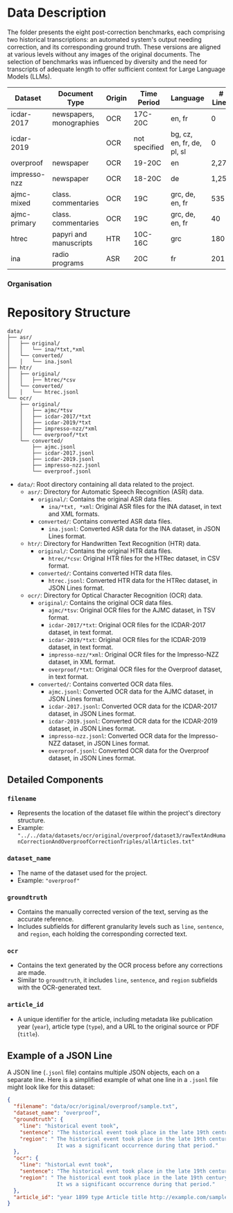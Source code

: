 # Data Description

The folder presents the eight post-correction benchmarks, each comprising two historical transcriptions: an automated system's output needing correction, and its corresponding ground truth. These versions are aligned at various levels without any images of the original documents. The selection of benchmarks was influenced by diversity and the need for transcripts of adequate length to offer sufficient context for Large Language Models (LLMs).

| Dataset       | Document Type            | Origin | Time Period | Language               | # Lines | # Sentences | # Regions |
|---------------|--------------------------|--------|-------------|------------------------|---------|-------------|-----------|
| icdar-2017    | newspapers, monographies | OCR    | 17C-20C     | en, fr                 | 0       | 461         | 28        |
| icdar-2019    |                          | OCR    | not specified | bg, cz, en, fr, de, pl, sl | 0   | 404         | 41        |
| overproof     | newspaper                | OCR    | 19-20C      | en                     | 2,278   | 399         | 41        |
| impresso-nzz  | newspaper                | OCR    | 18-20C      | de                     | 1,256   | 577         | 203       |
| ajmc-mixed    | class. commentaries      | OCR    | 19C         | grc, de, en, fr        | 535     | 379         | 33        |
| ajmc-primary  | class. commentaries      | OCR    | 19C         | grc, de, en, fr        | 40      | 27          | 9         |
| htrec         | papyri and manuscripts   | HTR    | 10C-16C     | grc                    | 180     | 8           | 8         |
| ina           | radio programs           | ASR    | 20C         | fr                     | 201     | 290         | 6         |

### Organisation

# Repository Structure

```
data/
├── asr/
│   ├── original/
│   │   └── ina/*txt,*xml
│   └── converted/
│   │   └── ina.jsonl
├── htr/
│   ├── original/
│   │   ├── htrec/*csv
│   └── converted/
│   │   └── htrec.jsonl
└── ocr/
    ├── original/
    │   ├── ajmc/*tsv
    │   ├── icdar-2017/*txt
    │   ├── icdar-2019/*txt
    │   ├── impresso-nzz/*xml
    │   └── overproof/*txt
    └── converted/
        ├── ajmc.jsonl
        ├── icdar-2017.jsonl
        ├── icdar-2019.jsonl
        ├── impresso-nzz.jsonl
        └── overproof.jsonl
```

- `data/`: Root directory containing all data related to the project.
  - `asr/`: Directory for Automatic Speech Recognition (ASR) data.
    - `original/`: Contains the original ASR data files.
      - `ina/*txt, *xml`: Original ASR files for the INA dataset, in text and XML formats.
    - `converted/`: Contains converted ASR data files.
      - `ina.jsonl`: Converted ASR data for the INA dataset, in JSON Lines format.
  - `htr/`: Directory for Handwritten Text Recognition (HTR) data.
    - `original/`: Contains the original HTR data files.
      - `htrec/*csv`: Original HTR files for the HTRec dataset, in CSV format.
    - `converted/`: Contains converted HTR data files.
      - `htrec.jsonl`: Converted HTR data for the HTRec dataset, in JSON Lines format.
  - `ocr/`: Directory for Optical Character Recognition (OCR) data.
    - `original/`: Contains the original OCR data files.
      - `ajmc/*tsv`: Original OCR files for the AJMC dataset, in TSV format.
      - `icdar-2017/*txt`: Original OCR files for the ICDAR-2017 dataset, in text format.
      - `icdar-2019/*txt`: Original OCR files for the ICDAR-2019 dataset, in text format.
      - `impresso-nzz/*xml`: Original OCR files for the Impresso-NZZ dataset, in XML format.
      - `overproof/*txt`: Original OCR files for the Overproof dataset, in text format.
    - `converted/`: Contains converted OCR data files.
      - `ajmc.jsonl`: Converted OCR data for the AJMC dataset, in JSON Lines format.
      - `icdar-2017.jsonl`: Converted OCR data for the ICDAR-2017 dataset, in JSON Lines format.
      - `icdar-2019.jsonl`: Converted OCR data for the ICDAR-2019 dataset, in JSON Lines format.
      - `impresso-nzz.jsonl`: Converted OCR data for the Impresso-NZZ dataset, in JSON Lines format.
      - `overproof.jsonl`: Converted OCR data for the Overproof dataset, in JSON Lines format.

## Detailed Components

### `filename`

- Represents the location of the dataset file within the project's directory structure.
- Example: `"../../data/datasets/ocr/original/overproof/dataset3/rawTextAndHumanCorrectionAndOverproofCorrectionTriples/allArticles.txt"`

### `dataset_name`

- The name of the dataset used for the project.
- Example: `"overproof"`

### `groundtruth`

- Contains the manually corrected version of the text, serving as the accurate reference.
- Includes subfields for different granularity levels such as `line`, `sentence`, and `region`, each holding the corresponding corrected text.

### `ocr`

- Contains the text generated by the OCR process before any corrections are made.
- Similar to `groundtruth`, it includes `line`, `sentence`, and `region` subfields with the OCR-generated text.

### `article_id`

- A unique identifier for the article, including metadata like publication year (`year`), article type (`type`), and a URL to the original source or PDF (`title`).

## Example of a JSON Line

A JSON line (`.jsonl` file) contains multiple JSON objects, each on a separate line. Here is a simplified example of what one line in a `.jsonl` file might look like for this dataset:

```json
{
  "filename": "data/ocr/original/overproof/sample.txt",
  "dataset_name": "overproof",
  "groundtruth": {
    "line": "historical event took",
    "sentence": "The historical event took place in the late 19th century.",
    "region": " The historical event took place in the late 19th century. 
                It was a significant occurrence during that period."
  },
  "ocr": {
    "line": "historLal evnt took",
    "sentence": "The historical evnt took place in the late 19th century.",
    "region": " The historical evnt took place in the late 19th century. 
                It ws a significant occurrence during that period."
  },
  "article_id": "year 1899 type Article title http://example.com/sample.pdf"
}
